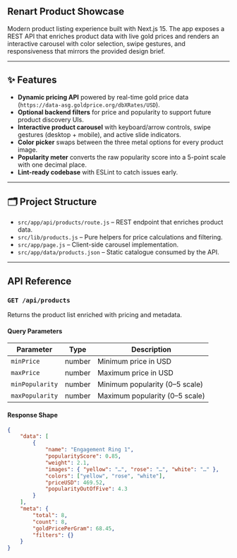 ## Renart Product Showcase

Modern product listing experience built with Next.js 15. The app exposes a REST API that enriches product data with live gold prices and renders an interactive carousel with color selection, swipe gestures, and responsiveness that mirrors the provided design brief.

---

## ✨ Features

- **Dynamic pricing API** powered by real-time gold price data (`https://data-asg.goldprice.org/dbXRates/USD`).
- **Optional backend filters** for price and popularity to support future product discovery UIs.
- **Interactive product carousel** with keyboard/arrow controls, swipe gestures (desktop + mobile), and active slide indicators.
- **Color picker** swaps between the three metal options for every product image.
- **Popularity meter** converts the raw popularity score into a 5-point scale with one decimal place.
- **Lint-ready codebase** with ESLint to catch issues early.

---

## 🗂️ Project Structure

- `src/app/api/products/route.js` – REST endpoint that enriches product data.
- `src/lib/products.js` – Pure helpers for price calculations and filtering.
- `src/app/page.js` – Client-side carousel implementation.
- `src/app/data/products.json` – Static catalogue consumed by the API.

---

## API Reference

### `GET /api/products`

Returns the product list enriched with pricing and metadata.

#### Query Parameters

| Parameter        | Type   | Description                                     |
|------------------|--------|-------------------------------------------------|
| `minPrice`       | number | Minimum price in USD                            |
| `maxPrice`       | number | Maximum price in USD                            |
| `minPopularity`  | number | Minimum popularity (0–5 scale)                  |
| `maxPopularity`  | number | Maximum popularity (0–5 scale)                  |

#### Response Shape

```json
{
	"data": [
		{
			"name": "Engagement Ring 1",
			"popularityScore": 0.85,
			"weight": 2.1,
			"images": { "yellow": "…", "rose": "…", "white": "…" },
			"colors": ["yellow", "rose", "white"],
			"priceUSD": 469.52,
			"popularityOutOfFive": 4.3
		}
	],
	"meta": {
		"total": 8,
		"count": 8,
		"goldPricePerGram": 68.45,
		"filters": {}
	}
}